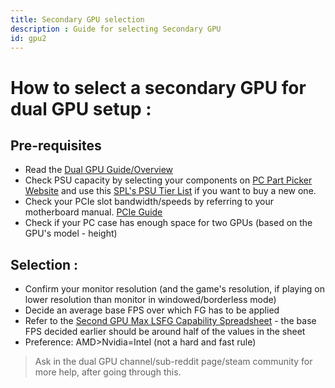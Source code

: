 ```yaml
---
title: Secondary GPU selection
description : Guide for selecting Secondary GPU
id: gpu2
---
```


# How to select a secondary GPU for dual GPU setup :

## Pre-requisites 
- Read the [Dual GPU Guide/Overview](https://www.reddit.com/r/losslessscaling/comments/1jtaoau/official_dual_gpu_overview_guide/?utm_source=share&utm_medium=mweb3x&utm_name=mweb3xcss&utm_term=1&utm_content=share_button)
- Check PSU capacity by selecting your components on [PC Part Picker Website](https://pcpartpicker.com/) and use this [SPL's PSU Tier List](https://docs.google.com/spreadsheets/u/0/d/1akCHL7Vhzk_EhrpIGkz8zTEvYfLDcaSpZRB6Xt6JWkc/htmlview) if you want to buy a new one.
- Check your PCIe slot bandwidth/speeds by referring to your motherboard manual. [PCIe Guide](https://sageinfinity.github.io/docs/Guides/PCIe%20Guide)
- Check if your PC case has enough space for two GPUs (based on the GPU's model - height)

## Selection :
- Confirm your monitor resolution (and the game's resolution, if playing on lower resolution than monitor in windowed/borderless mode)
- Decide an average base FPS over which FG has to be applied
- Refer to the [Second GPU Max LSFG Capability Spreadsheet](https://docs.google.com/spreadsheets/d/17MIWgCOcvIbezflIzTVX0yfMiPA_nQtHroeXB1eXEfI/htmlview) - the base FPS decided earlier should be around half of the values in the sheet 
- Preference: AMD>Nvidia=Intel (not a hard and fast rule)

> Ask in the dual GPU channel/sub-reddit page/steam community for more help, after going through this.